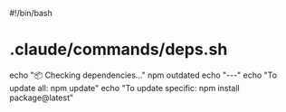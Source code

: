 #!/bin/bash
# .claude/commands/deps.sh
echo "📦 Checking dependencies..."
npm outdated
echo "---"
echo "To update all: npm update"
echo "To update specific: npm install package@latest"
